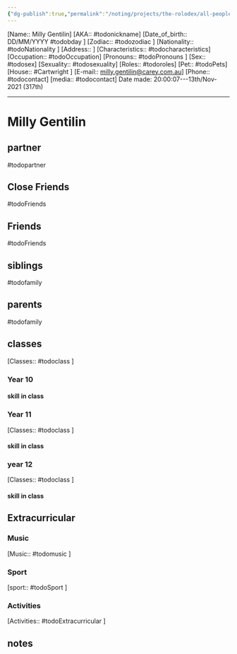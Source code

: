 ```yaml
---
{"dg-publish":true,"permalink":"/noting/projects/the-rolodex/all-people/students/milly-gentilin/","dgHomeLink":true,"dgPassFrontmatter":false}
---
```


[Name:: Milly Gentilin]
[AKA:: #todonickname]
[Date_of_birth:: DD/MM/YYYY #todobday ]
[Zodiac:: #todozodiac ]
[Nationality:: #todoNationality ]
[Address:: ]
[Characteristics::  #todocharacteristics]
[Occupation:: #todoOccupation]
[Pronouns:: #todoPronouns ]
[Sex:: #todosex]
[Sexuality:: #todosexuality]
[Roles:: #todoroles]
[Pet:: #todoPets]
[House:: #Cartwright ]
[E-mail:: <milly.gentilin@carey.com.au>]
[Phone:: #todocontact]
[media:: #todocontact]
Date made: 20:00:07---13th/Nov-2021 (317th) 

---
# Milly Gentilin
## partner
#todopartner
## Close Friends
#todoFriends
## Friends
#todoFriends
## siblings
#todofamily
## parents
#todofamily
## classes
[Classes:: #todoclass ]
### Year 10
#### skill in class
### Year 11
[Classes:: #todoclass ]
#### skill in class
### year 12
[Classes:: #todoclass ]
#### skill in class
## Extracurricular
### Music
[Music:: #todomusic ]
### Sport
[sport:: #todoSport ]
### Activities
[Activities:: #todoExtracurricular ]
## notes
